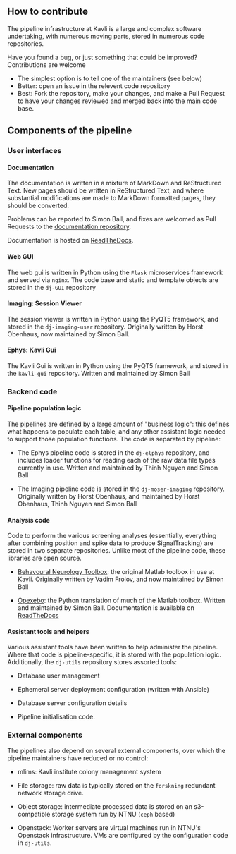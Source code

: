 ## How to contribute

The pipeline infrastructure at Kavli is a large and complex software undertaking, with numerous moving parts, stored in numerous code repositories. 

Have you found a bug, or just something that could be improved? Contributions are welcome

* The simplest option is to tell one of the maintainers (see below)
* Better: open an issue in the relevent code repository
* Best: Fork the repository, make your changes, and make a Pull Request to have your changes reviewed and merged back into the main code base. 

## Components of the pipeline

### User interfaces

#### Documentation

The documentation is written in a mixture of MarkDown and ReStructured Text. New pages should be written in ReStructured Text, and where substantial modifications are made to MarkDown formatted pages, they should be converted.

Problems can be reported to Simon Ball, and fixes are welcomed as Pull Requests to the [documentation repository](https://github.com/kavli-ntnu/dj-docs).

Documentation is hosted on [ReadTheDocs](https://moser-pipelines.readthedocs.io/en/latest/).

#### Web GUI

The web gui is written in Python using the `Flask` microservices framework and served via `nginx`. The code base and static and template objects are stored in the `dj-GUI` repository

#### Imaging: Session Viewer

The session viewer is written in Python using the PyQT5 framework, and stored in the `dj-imaging-user` repository. Originally written by Horst Obenhaus, now maintained by Simon Ball.

#### Ephys: Kavli Gui

The Kavli Gui is written in Python using the PyQT5 framework, and stored in the `kavli-gui` repository. Written and maintained by Simon Ball

### Backend code

#### Pipeline population logic

The pipelines are defined by a large amount of "business logic": this defines what happens to populate each table, and any other assistant logic needed to support those population functions. The code is separated by pipeline:

* The Ephys pipeline code is stored in the `dj-elphys` repository, and includes loader functions for reading each of the raw data file types currently in use. Written and maintained by Thinh Nguyen and Simon Ball

* The Imaging pipeline code is stored in the `dj-moser-imaging` repository. Originally written by Horst Obenhaus, and maintained by Horst Obenhaus, Thinh Nguyen and Simon Ball

#### Analysis code

Code to perform the various screening analyses (essentially, everything after combining position and spike data to produce SignalTracking) are stored in two separate repositories. Unlike most of the pipeline code, these libraries are open source. 

* [Behavoural Neurology Toolbox](https://bitbucket.org/cnc-ntnu/bnt/src/master/): the original Matlab toolbox in use at Kavli. Originally written by Vadim Frolov, and now maintained by Simon Ball

* [Opexebo](https://github.com/kavli-ntnu/opexebo): the Python translation of much of the Matlab toolbox. Written and maintained by Simon Ball. Documentation is available on [ReadTheDocs](https://opexebo.readthedocs.io/en/latest/)

#### Assistant tools and helpers

Various assistant tools have been written to help administer the pipeline. Where that code is pipeline-specific, it is stored with the population logic. Additionally, the `dj-utils` repository stores assorted tools:

* Database user management

* Ephemeral server deployment configuration (written with Ansible)

* Database server configuration details

* Pipeline initialisation code. 

### External components

The pipelines also depend on several external components, over which the pipeline maintainers have reduced or no control:

* mlims: Kavli institute colony management system

* File storage: raw data is typically stored on the `forskning` redundant network storage drive. 

* Object storage: intermediate processed data is stored on an s3-compatible storage system run by NTNU (`ceph` based)

* Openstack: Worker servers are virtual machines run in NTNU's Openstack infrastructure. VMs are configured by the configuration code in `dj-utils`. 
